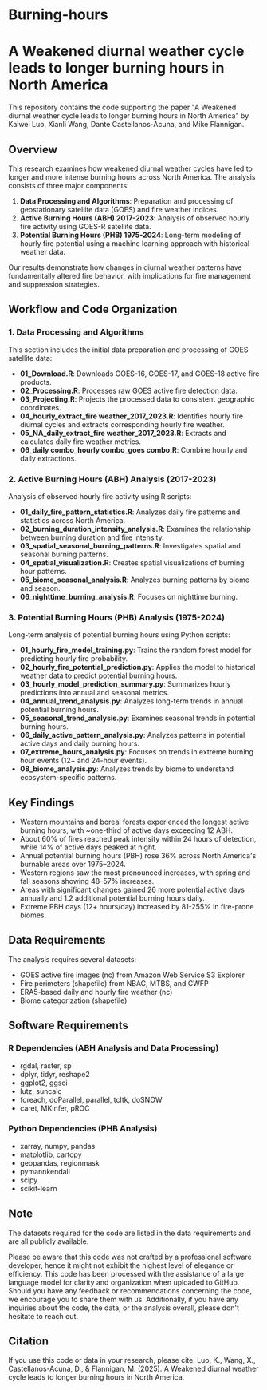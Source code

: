# Burning-hours
# A Weakened diurnal weather cycle leads to longer burning hours in North America

This repository contains the code supporting the paper "A Weakened diurnal weather cycle leads to longer burning hours in North America" by Kaiwei Luo, Xianli Wang, Dante Castellanos-Acuna, and Mike Flannigan.

## Overview

This research examines how weakened diurnal weather cycles have led to longer and more intense burning hours across North America. The analysis consists of three major components:

1. **Data Processing and Algorithms**: Preparation and processing of geostationary satellite data (GOES) and fire weather indices.
2. **Active Burning Hours (ABH) 2017-2023**: Analysis of observed hourly fire activity using GOES-R satellite data.
3. **Potential Burning Hours (PHB) 1975-2024**: Long-term modeling of hourly fire potential using a machine learning approach with historical weather data.

Our results demonstrate how changes in diurnal weather patterns have fundamentally altered fire behavior, with implications for fire management and suppression strategies.

## Workflow and Code Organization

### 1. Data Processing and Algorithms

This section includes the initial data preparation and processing of GOES satellite data:

- **01_Download.R**: Downloads GOES-16, GOES-17, and GOES-18 active fire products.
- **02_Processing.R**: Processes raw GOES active fire detection data.
- **03_Projecting.R**: Projects the processed data to consistent geographic coordinates.
- **04_hourly_extract_fire weather_2017_2023.R**: Identifies hourly fire diurnal cycles and extracts corresponding hourly fire weather.
- **05_NA_daily_extract_fire weather_2017_2023.R**: Extracts and calculates daily fire weather metrics.
- **06_daily combo_hourly combo_goes combo.R**: Combine hourly and daily extractions.

### 2. Active Burning Hours (ABH) Analysis (2017-2023)

Analysis of observed hourly fire activity using R scripts:

- **01_daily_fire_pattern_statistics.R**: Analyzes daily fire patterns and statistics across North America.
- **02_burning_duration_intensity_analysis.R**: Examines the relationship between burning duration and fire intensity.
- **03_spatial_seasonal_burning_patterns.R**: Investigates spatial and seasonal burning patterns.
- **04_spatial_visualization.R**: Creates spatial visualizations of burning hour patterns.
- **05_biome_seasonal_analysis.R**: Analyzes burning patterns by biome and season.
- **06_nighttime_burning_analysis.R**: Focuses on nighttime burning.

### 3. Potential Burning Hours (PHB) Analysis (1975-2024)

Long-term analysis of potential burning hours using Python scripts:

- **01_hourly_fire_model_training.py**: Trains the random forest model for predicting hourly fire probability.
- **02_hourly_fire_potential_prediction.py**: Applies the model to historical weather data to predict potential burning hours.
- **03_hourly_model_prediction_summary.py**: Summarizes hourly predictions into annual and seasonal metrics.
- **04_annual_trend_analysis.py**: Analyzes long-term trends in annual potential burning hours.
- **05_seasonal_trend_analysis.py**: Examines seasonal trends in potential burning hours.
- **06_daily_active_pattern_analysis.py**: Analyzes patterns in potential active days and daily burning hours.
- **07_extreme_hours_analysis.py**: Focuses on trends in extreme burning hour events (12+ and 24-hour events).
- **08_biome_analysis.py**: Analyzes trends by biome to understand ecosystem-specific patterns.

## Key Findings

- Western mountains and boreal forests experienced the longest active burning hours, with ~one-third of active days exceeding 12 ABH.
- About 60% of fires reached peak intensity within 24 hours of detection, while 14% of active days peaked at night.
- Annual potential burning hours (PBH) rose 36% across North America's burnable areas over 1975–2024.
- Western regions saw the most pronounced increases, with spring and fall seasons showing 48–57% increases.
- Areas with significant changes gained 26 more potential active days annually and 1.2 additional potential burning hours daily.
- Extreme PBH days (12+ hours/day) increased by 81-255% in fire-prone biomes.

## Data Requirements

The analysis requires several datasets:

- GOES active fire images (nc) from Amazon Web Service S3 Explorer
- Fire perimeters (shapefile) from NBAC, MTBS, and CWFP
- ERA5-based daily and hourly fire weather (nc)
- Biome categorization (shapefile)

## Software Requirements

### R Dependencies (ABH Analysis and Data Processing)
- rgdal, raster, sp
- dplyr, tidyr, reshape2
- ggplot2, ggsci
- lutz, suncalc
- foreach, doParallel, parallel, tcltk, doSNOW
- caret, MKinfer, pROC

### Python Dependencies (PHB Analysis)
- xarray, numpy, pandas
- matplotlib, cartopy
- geopandas, regionmask
- pymannkendall
- scipy
- scikit-learn

## Note

The datasets required for the code are listed in the data requirements and are all publicly available.

Please be aware that this code was not crafted by a professional software developer, hence it might not exhibit the highest level of elegance or efficiency. This code has been processed with the assistance of a large language model for clarity and organization when uploaded to GitHub. Should you have any feedback or recommendations concerning the code, we encourage you to share them with us. Additionally, if you have any inquiries about the code, the data, or the analysis overall, please don't hesitate to reach out.

## Citation

If you use this code or data in your research, please cite: Luo, K., Wang, X., Castellanos-Acuna, D., & Flannigan, M. (2025). A Weakened diurnal weather cycle leads to longer burning hours in North America.
